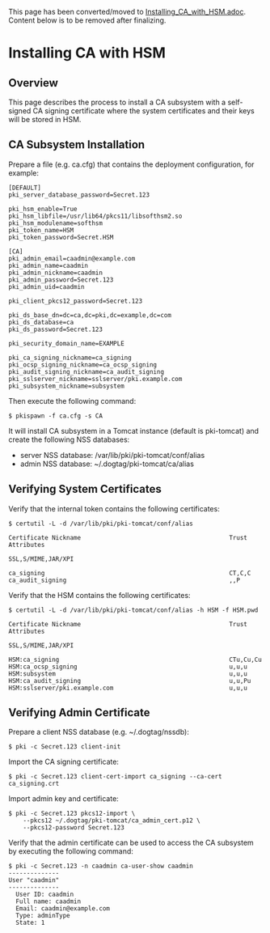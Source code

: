 This page has been converted/moved to [Installing_CA_with_HSM.adoc](../ca/Installing_CA_with_HSM.adoc).
Content below is to be removed after finalizing.

Installing CA with HSM
======================

Overview
--------

This page describes the process to install a CA subsystem with a self-signed CA signing certificate
where the system certificates and their keys will be stored in HSM.

CA Subsystem Installation
-------------------------

Prepare a file (e.g. ca.cfg) that contains the deployment configuration, for example:

```
[DEFAULT]
pki_server_database_password=Secret.123

pki_hsm_enable=True
pki_hsm_libfile=/usr/lib64/pkcs11/libsofthsm2.so
pki_hsm_modulename=softhsm
pki_token_name=HSM
pki_token_password=Secret.HSM

[CA]
pki_admin_email=caadmin@example.com
pki_admin_name=caadmin
pki_admin_nickname=caadmin
pki_admin_password=Secret.123
pki_admin_uid=caadmin

pki_client_pkcs12_password=Secret.123

pki_ds_base_dn=dc=ca,dc=pki,dc=example,dc=com
pki_ds_database=ca
pki_ds_password=Secret.123

pki_security_domain_name=EXAMPLE

pki_ca_signing_nickname=ca_signing
pki_ocsp_signing_nickname=ca_ocsp_signing
pki_audit_signing_nickname=ca_audit_signing
pki_sslserver_nickname=sslserver/pki.example.com
pki_subsystem_nickname=subsystem
```

Then execute the following command:

```
$ pkispawn -f ca.cfg -s CA
```

It will install CA subsystem in a Tomcat instance (default is pki-tomcat) and create the following NSS databases:
* server NSS database: /var/lib/pki/pki-tomcat/conf/alias
* admin NSS database: ~/.dogtag/pki-tomcat/ca/alias

Verifying System Certificates
-----------------------------

Verify that the internal token contains the following certificates:

```
$ certutil -L -d /var/lib/pki/pki-tomcat/conf/alias

Certificate Nickname                                         Trust Attributes
                                                             SSL,S/MIME,JAR/XPI

ca_signing                                                   CT,C,C
ca_audit_signing                                             ,,P
```

Verify that the HSM contains the following certificates:

```
$ certutil -L -d /var/lib/pki/pki-tomcat/conf/alias -h HSM -f HSM.pwd

Certificate Nickname                                         Trust Attributes
                                                             SSL,S/MIME,JAR/XPI

HSM:ca_signing                                               CTu,Cu,Cu
HSM:ca_ocsp_signing                                          u,u,u
HSM:subsystem                                                u,u,u
HSM:ca_audit_signing                                         u,u,Pu
HSM:sslserver/pki.example.com                                u,u,u
```

Verifying Admin Certificate
---------------------------

Prepare a client NSS database (e.g. ~/.dogtag/nssdb):

```
$ pki -c Secret.123 client-init
```

Import the CA signing certificate:

```
$ pki -c Secret.123 client-cert-import ca_signing --ca-cert ca_signing.crt
```

Import admin key and certificate:

```
$ pki -c Secret.123 pkcs12-import \
    --pkcs12 ~/.dogtag/pki-tomcat/ca_admin_cert.p12 \
    --pkcs12-password Secret.123
```

Verify that the admin certificate can be used to access the CA subsystem by executing the following command:

```
$ pki -c Secret.123 -n caadmin ca-user-show caadmin
--------------
User "caadmin"
--------------
  User ID: caadmin
  Full name: caadmin
  Email: caadmin@example.com
  Type: adminType
  State: 1
```
